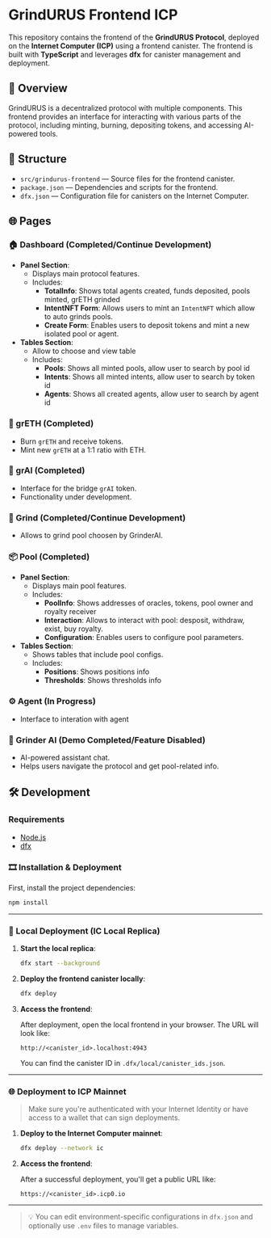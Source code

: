 # GrindURUS Frontend ICP

This repository contains the frontend of the **GrindURUS Protocol**, deployed on the **Internet Computer (ICP)** using a frontend canister. The frontend is built with **TypeScript** and leverages **dfx** for canister management and deployment.

## 🚀 Overview

GrindURUS is a decentralized protocol with multiple components. This frontend provides an interface for interacting with various parts of the protocol, including minting, burning, depositing tokens, and accessing AI-powered tools.

## 📁 Structure

- `src/grindurus-frontend` — Source files for the frontend canister.
- `package.json` — Dependencies and scripts for the frontend.
- `dfx.json` — Configuration file for canisters on the Internet Computer.

## 🌐 Pages

### 🏠 Dashboard (Completed/Continue Development)

- **Panel Section**:
   - Displays main protocol features.
   - Includes:
      - **TotalInfo**: Shows total agents created, funds deposited, pools minted, grETH grinded
      - **IntentNFT Form**: Allows users to mint an `IntentNFT` which allow to auto grinds pools.
      - **Create Form**: Enables users to deposit tokens and mint a new isolated pool or agent.
- **Tables Section**:
   - Allow to choose and view table
   - Includes:
      - **Pools**: Shows all minted pools, allow user to search by pool id
      - **Intents**: Shows all minted intents, allow user to search by token id
      - **Agents**: Shows all created agents, allow user to search by agent id

### 🧪 grETH (Completed)
- Burn `grETH` and receive tokens.
- Mint new `grETH` at a 1:1 ratio with ETH.

### 🧠 grAI (Completed)

- Interface for the bridge `grAI` token.
- Functionality under development.

### 🔁 Grind (Completed/Continue Development)

- Allows to grind pool choosen by GrinderAI.

### 📦 Pool (Completed)

- **Panel Section**:
   - Displays main pool features.
   - Includes:
      - **PoolInfo**: Shows addresses of oracles, tokens, pool owner and royalty receiver
      - **Interaction**: Allows to interact with pool: desposit, withdraw, exist, buy royalty.
      - **Configuration**: Enables users to configure pool parameters.
- **Tables Section**:
   - Shows tables that include pool configs.
   - Includes:
      - **Positions**: Shows positions info
      - **Thresholds**: Shows thresholds info

### ⚙️ Agent (In Progress)
   - Interface to interation with agent

### 🤖 Grinder AI (Demo Completed/Feature Disabled)

- AI-powered assistant chat.
- Helps users navigate the protocol and get pool-related info.

## 🛠️ Development

### Requirements

- [Node.js](https://nodejs.org/)
- [dfx](https://internetcomputer.org/docs/building-apps/developer-tools/dfx/dfx-parent)

### 🎞 Installation & Deployment

First, install the project dependencies:

```bash
npm install
```

---

### 🚀 Local Deployment (IC Local Replica)

1. **Start the local replica**:

   ```bash
   dfx start --background
   ```

2. **Deploy the frontend canister locally**:

   ```bash
   dfx deploy
   ```

3. **Access the frontend**:

   After deployment, open the local frontend in your browser. The URL will look like:

   ```
   http://<canister_id>.localhost:4943
   ```

   You can find the canister ID in `.dfx/local/canister_ids.json`.

---

### 🌐 Deployment to ICP Mainnet

> Make sure you're authenticated with your Internet Identity or have access to a wallet that can sign deployments.

1. **Deploy to the Internet Computer mainnet**:

   ```bash
   dfx deploy --network ic
   ```

2. **Access the frontend**:

   After a successful deployment, you'll get a public URL like:

   ```
   https://<canister_id>.icp0.io
   ```

---

> 💡 You can edit environment-specific configurations in `dfx.json` and optionally use `.env` files to manage variables.
